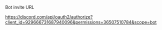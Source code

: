 Bot invite URL

https://discord.com/api/oauth2/authorize?client_id=929666731687940096&permissions=36507510784&scope=bot
